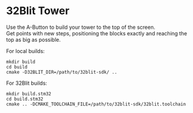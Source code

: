 # 32Blit Tower
Use the A-Button to build your tower to the top of the screen.</BR>
Get points with new steps, positioning the blocks exactly and reaching the top as big as possible.

For local builds:
```
mkdir build
cd build
cmake -D32BLIT_DIR=/path/to/32blit-sdk/ ..
```

For 32Blit builds:
```
mkdir build.stm32
cd build.stm32
cmake .. -DCMAKE_TOOLCHAIN_FILE=/path/to/32blit-sdk/32blit.toolchain

```

